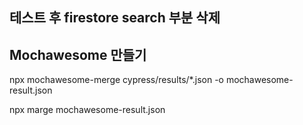 ## 테스트 후 firestore search 부분 삭제

## Mochawesome 만들기

npx mochawesome-merge cypress/results/\*.json -o mochawesome-result.json

npx marge mochawesome-result.json
